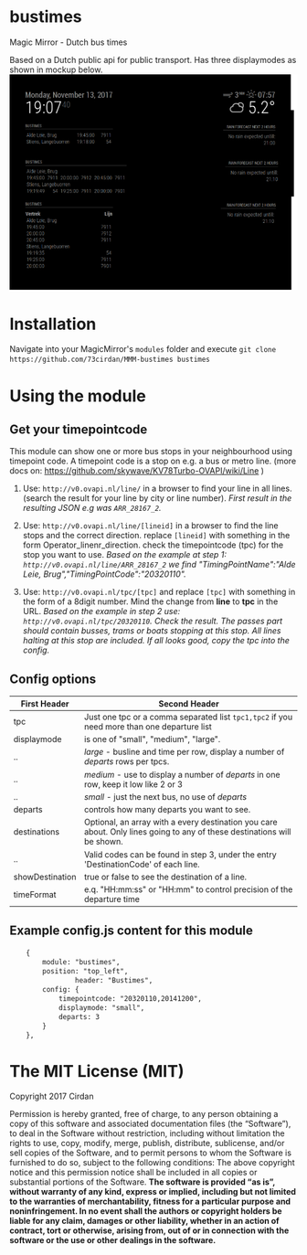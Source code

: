 # bustimes
Magic Mirror - Dutch bus times

Based on a Dutch public api for public transport. Has three displaymodes as shown in mockup below.
![call](https://github.com/73cirdan/MMM-bustimes/blob/master/screenshot.png)
# Installation
Navigate into your MagicMirror's `modules` folder and execute
 `git clone https://github.com/73cirdan/MMM-bustimes bustimes`
# Using the module
## Get your timepointcode
This module can show one or more bus stops in your neighbourhood using timepoint code.
A timepoint code is a stop on e.g. a bus or metro line.
(more docs on: https://github.com/skywave/KV78Turbo-OVAPI/wiki/Line )

1. Use: `http://v0.ovapi.nl/line/`
  in a browser to find your line in all lines.
  (search the result for your line by city or line number).
  *First result in the resulting JSON e.g was `ARR_28167_2`.*

1. Use: `http://v0.ovapi.nl/line/[lineid]`
  in a browser to find the line stops and the correct direction.
  replace `[lineid]` with something in the form Operator_linenr_direction.
  check the timepointcode (tpc) for the stop you want to use.
  *Based on the example at step 1: `http://v0.ovapi.nl/line/ARR_28167_2`
  we find "TimingPointName":"Alde Leie, Brug","TimingPointCode":"20320110".*

1. Use: `http://v0.ovapi.nl/tpc/[tpc]`
  and replace `[tpc]` with something in the form of a 8digit number.
  Mind the change from **line** to **tpc** in the URL.
  *Based on the example in step 2 use: `http://v0.ovapi.nl/tpc/20320110`.*
  *Check the result. The passes part should contain busses, trams or boats stopping at this stop. All lines halting at this stop are included. If all looks good, copy the tpc into the config.*

## Config options

First Header | Second Header
------------ | -------------
tpc | Just one tpc or a comma separated list `tpc1,tpc2` if you need more than one departure list
displaymode | is one of "small", "medium", "large".
.. | *large* - busline and time per row, display a number of *departs* rows per tpcs.
.. | *medium* - use <departs> to display a number of *departs* in one row, keep it low like 2 or 3
.. | *small* - just the next bus, no use of *departs*
departs | controls how many departs you want to see.
destinations | Optional, an array with a every destination you care about. Only lines going to any of these destinations will be shown.
.. | Valid codes can be found in step 3, under the entry 'DestinationCode' of each line.
showDestination | true or false to see the destination of a line.
timeFormat | e.q. "HH:mm:ss" or "HH:mm" to control precision of the departure time

## Example config.js content for this module
		{
			module: "bustimes",
			position: "top_left",
                	header: "Bustimes",
			config: {
				timepointcode: "20320110,20141200",
				displaymode: "small",
				departs: 3
			}
		},

The MIT License (MIT)
=====================
Copyright 2017 Cirdan

Permission is hereby granted, free of charge, to any person obtaining a copy of this software and associated documentation files (the “Software”), to deal in the Software without restriction, including without limitation the rights to use, copy, modify, merge, publish, distribute, sublicense, and/or sell copies of the Software, and to permit persons to whom the Software is furnished to do so, subject to the following conditions: The above copyright notice and this permission notice shall be included in all copies or substantial portions of the Software. **The software is provided “as is”, without warranty of any kind, express or implied, including but not limited to the warranties of merchantability, fitness for a particular purpose and noninfringement. In no event shall the authors or copyright holders be liable for any claim, damages or other liability, whether in an action of contract, tort or otherwise, arising from, out of or in connection with the software or the use or other dealings in the software.**

